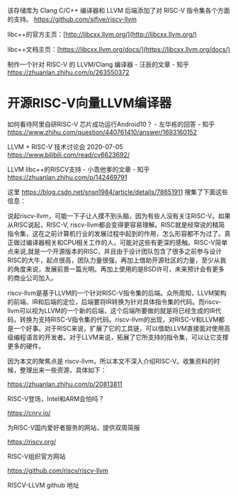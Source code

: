 



该存储库为 Clang C/C++ 编译器和 LLVM 后端添加了对 RISC-V 指令集各个方面的支持。
https://github.com/sifive/riscv-llvm






libc++的官方主页：[http://libcxx.llvm.org/](http://libcxx.llvm.org/)

libc++文档主页：[https://libcxx.llvm.org/docs/](https://libcxx.llvm.org/docs/)


制作一个针对 RISC-V 的 LLVM/Clang 编译器 - 汪辰的文章 - 知乎
https://zhuanlan.zhihu.com/p/263550372













# 开源RISC-V向量LLVM编译器

如何看待阿里自研RISC-V 芯片成功运行Android10？ - 左华栋的回答 - 知乎
https://www.zhihu.com/question/440761410/answer/1693160152


LLVM + RISC-V 技术讨论会 2020-07-05
https://www.bilibili.com/read/cv6623692/



LLVM libc++的RISCV支持 - 小乖他爹的文章 - 知乎 https://zhuanlan.zhihu.com/p/142469791

这里 https://blog.csdn.net/snsn1984/article/details/78651911 搜集了下面这些信息：


  说起riscv-llvm，可能一下子让人摸不到头脑，因为有些人没有关注RISC-V。如果从RISC说起，RISC-V, riscv-llvm都会变得更容易理解。RISC就是经常说的精简指令集，这在之前计算机行业的发展过程中起到的作用，怎么形容都不为过了。真正做过编译器相关和CPU相关工作的人，可能对这些有更深的感触。RISC-V简单点来说,就是一个开源版本的RISC，并且由于设计团队包含了很多之前参与设计RISC的大牛，起点很高，团队力量很强，再加上借助开源社区的力量，至少从我的角度来说，发展前景一篇光明。再加上使用的是BSD许可，未来预计会有更多的商业公司加入。

  riscv-llvm是基于LLVM的一个针对RISC-V指令集的后端。众所周知，LLVM架构的前端、IR和后端的定位，后端要将IR转换为针对具体指令集的代码。而riscv-llvm可以视为LLVM的一个新的后端，这个后端所要做的就是将已经生成的IR代码，转换为支持RISC-V指令集的代码。riscv-llvm的出现，对RISC-V和LLVM都是一个好事。对于RISC来说，扩展了它的工具链，可以借助LLVM直接面对使用高级编程语言的开发者。对于LLVM来说，拓展了它所支持的指令集，可以让它支撑更多的硬件。

  因为本文的聚焦点是 riscv-llvm，所以本文不深入介绍RISC-V。收集资料的时候，整理出来一些资源，具体如下：

 https://zhuanlan.zhihu.com/p/20813811

 RISC-V登场，Intel和ARM会怕吗？

 https://cnrv.io/

 为RISC-V国内爱好者服务的网站，提供双周简报

 https://riscv.org/

 RISC-V组织官方网站

 https://github.com/riscv/riscv-llvm

 RISCV-LLVM github 地址




























































